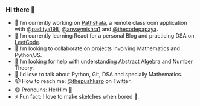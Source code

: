 ### Hi there 👋

<!--
**thepushkarp/thepushkarp** is a ✨ _special_ ✨ repository because its `README.md` (this file) appears on your GitHub profile.

Here are some ideas to get you started:
-->

- 🔭 I’m currently working on [Pathshala](https://github.com/nullayak/pathshala), a remote classroom application with [@paditya198](https://github.com/paditya198), [@anvaymishra1](http://github.com/anvaymishra1) and [@thecodepapaya](https://github.com/thecodepapaya).
- 🌱 I’m currently learning React for a personal Blog and practicing DSA on [LeetCode](https://leetcode.com/thepushkarp/).
- 👯 I’m looking to collaborate on projects involving Mathematics and Python/JS.
- 🤔 I’m looking for help with understanding Abstract Algebra and Number Theory.
- 💬 I'd love to talk about Python, Git, DSA and specially Mathematics.
- 📫 How to reach me: [@thepushkarp](http://twitter.com/thepushkarp/) on Twitter.
- 😄 Pronouns: He/Him 👨
- ⚡ Fun fact: I love to make sketches when bored 🎨.

